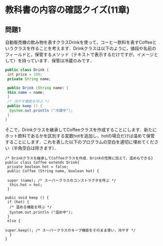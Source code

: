 # 教科書の内容の確認クイズ(11章)

## 問題1

自動販売機の飲み物を表すクラスDrinkを使って，コーヒー飲料を表すCoffeeというクラスを作ることを考えます．Drinkクラスは以下のように，値段や名前のフィールドと，保管するメソッド（テキストで表示するだけですが，イメージとして）を持っています．保管は冷蔵のみです．
```java
public class Drink {
 int price = 100;
 private String name;

 public Drink (String name) {
 this.name = name;
 }
 /* 冷やす機能を呼ぶ */
 public keep () {
  System.out.println ("冷蔵中");
 }
}
```

そこで，Drinkクラスを継承してCoffeeクラスを作成することにします．新たにホット飲料であるかを区別する変数hotを追加し，hotの場合だけは温めて保管することにします．これを表した以下のプログラムの空白を適切に埋めてください（半角空白は除きます）．

```
/* Drinkクラスを継承してCoffeeクラスを作成．Drinkの性質に加えて，温めもできる}
public class Coffee extends Drink{
 private boolean hot = false;
 public Coffee (String name, boolean hot) {

 super (name); /* スーパークラスのコンストラクタを呼ぶ */
  this.hot = hot;
 }

pubic void keep () {
 if (hot) {
  /* 温める機能を呼ぶ */
  System.out.println ("温め中");
 }
 else {

super.keep(); /* スーパークラスのキープ機能をそのまま使い，冷やす */
  }
}
```
